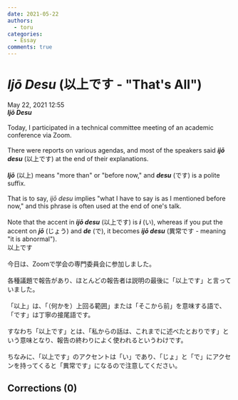 ```yaml
---
date: 2021-05-22
authors:
  - toru
categories:
  - Essay
comments: true
---
```


# <strong><em>Ijō Desu</strong></em> (以上です - "That's All")
<div class="date">May 22, 2021 12:55</div>
<div id="post"><div id="body_show_ori">
<strong><em>Ijō Desu</strong></em><br/><br/>Today, I participated in a technical committee meeting of an academic conference via Zoom.<br/><br/>There were reports on various agendas, and most of the speakers said <strong><em>ijō desu</em></strong> (以上です) at the end of their explanations.<br/><br/><strong><em>Ijō</em></strong> (以上) means "more than" or "before now," and <strong><em>desu</em></strong> (です) is a polite suffix.<br/><br/>That is to say, <em>ijō desu</em> implies "what I have to say is as I mentioned before now," and this phrase is often used at the end of one's talk.<br/><br/>Note that the accent in <strong><em>ijō desu</em></strong> (以上です) is <strong><em>i</em></strong> (い), whereas if you put the accent on <strong><em>jō</em></strong> (じょう) and <strong><em>de</em></strong> (で), it becomes <strong><em>ijō desu</em></strong> (異常です - meaning "it is abnormal").
</div></div>

<!-- more -->

<div id="post_ja"><div id="body_show_mo">
以上です<br/><br/>今日は、Zoomで学会の専門委員会に参加しました。<br/><br/>各種議題で報告があり、ほとんどの報告者は説明の最後に「以上です」と言っていました。<br/><br/>「以上」は、「（何かを）上回る範囲」または「そこから前」を意味する語で、「です」は丁寧の接尾語です。<br/><br/>すなわち「以上です」とは、「私からの話は、これまでに述べたとおりです」という意味となり、報告の終わりによく使われるというわけです。<br/><br/>ちなみに、「以上です」のアクセントは「い」であり、「じょ」と「で」にアクセンを持ってくると「異常です」になるので注意してください。
</div></div>

## Corrections (0)
